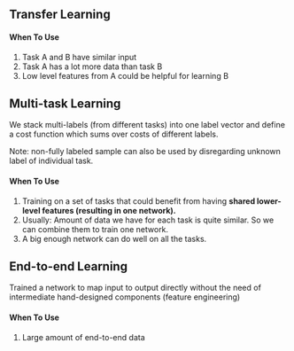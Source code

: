 ## Transfer Learning

#### When To Use

1. Task A and B have similar input
2. Task A has a lot more data than task B
3. Low level features from A could be helpful for learning B

## Multi-task Learning

We stack multi-labels \(from different tasks\) into one label vector and define a cost function which sums over costs of different labels.

Note: non-fully labeled sample can also be used by disregarding unknown label of individual task.

#### When To Use

1. Training on a set of tasks that could benefit from having **shared lower-level features \(resulting in one network\).**
2. Usually: Amount of data we have for each task is quite similar. So we can combine them to train one network.
3. A big enough network can do well on all the tasks.

## End-to-end Learning

Trained a network to map input to output directly without the need of intermediate hand-designed components \(feature engineering\)

#### When To Use

1. Large amount of end-to-end data



